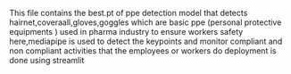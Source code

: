 This file contains the best.pt of ppe detection model that detects hairnet,coveraall,gloves,goggles which are basic ppe (personal protective equipments )
used in pharma industry to ensure workers safety 
here,mediapipe is used to detect the keypoints and monitor compliant and non compliant activities that the employees or workers do
deployment is done using streamlit

